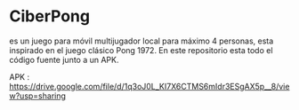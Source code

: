 # CiberPong

es un juego para móvil multijugador local para máximo 4 personas, esta inspirado en el juego clásico Pong 1972. En este repositorio esta todo el código fuente junto a un APK.


APK : https://drive.google.com/file/d/1q3oJ0L_KI7X6CTMS6mIdr3ESgAX5p__8/view?usp=sharing
